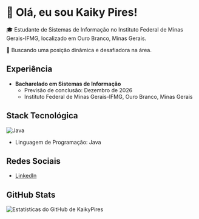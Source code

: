 # 👋 Olá, eu sou Kaiky Pires!

🎓 Estudante de Sistemas de Informação no Instituto Federal de Minas Gerais-IFMG, localizado em Ouro Branco, Minas Gerais.

🚀 Buscando uma posição dinâmica e desafiadora na área.

## Experiência

- **Bacharelado em Sistemas de Informação**
  - Previsão de conclusão: Dezembro de 2026
  - Instituto Federal de Minas Gerais-IFMG, Ouro Branco, Minas Gerais

## Stack Tecnológica
 ![Java](https://www.vectorlogo.zone/logos/java/java-horizontal.svg)

- Linguagem de Programação: Java

## Redes Sociais

- [LinkedIn](https://www.linkedin.com/in/kaiky-pires-a63985265/)

## GitHub Stats

![Estatísticas do GitHub de KaikyPires](https://github-readme-stats.vercel.app/api?username=KaikyPires&show_icons=true&theme=transparent)
